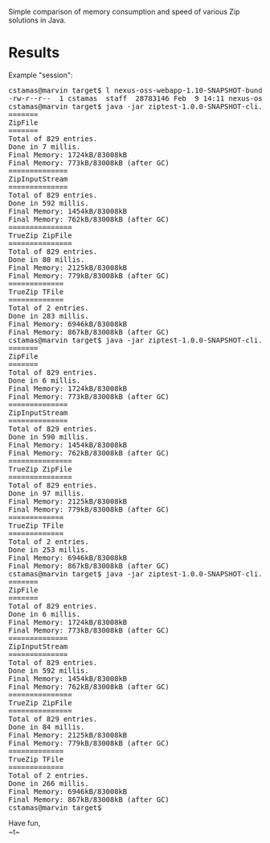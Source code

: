 Simple comparison of memory consumption and speed of various Zip solutions in Java.


Results
=======

Example "session":

<pre>
cstamas@marvin target$ l nexus-oss-webapp-1.10-SNAPSHOT-bundle.zip 
-rw-r--r--  1 cstamas  staff  28783146 Feb  9 14:11 nexus-oss-webapp-1.10-SNAPSHOT-bundle.zip
cstamas@marvin target$ java -jar ziptest-1.0.0-SNAPSHOT-cli.jar all nexus-oss-webapp-1.10-SNAPSHOT-bundle.zip 
=======
ZipFile
=======
Total of 829 entries.
Done in 7 millis.
Final Memory: 1724kB/83008kB
Final Memory: 773kB/83008kB (after GC)
==============
ZipInputStream
==============
Total of 829 entries.
Done in 592 millis.
Final Memory: 1454kB/83008kB
Final Memory: 762kB/83008kB (after GC)
===============
TrueZip ZipFile
===============
Total of 829 entries.
Done in 80 millis.
Final Memory: 2125kB/83008kB
Final Memory: 779kB/83008kB (after GC)
=============
TrueZip TFile
=============
Total of 2 entries.
Done in 283 millis.
Final Memory: 6946kB/83008kB
Final Memory: 867kB/83008kB (after GC)
cstamas@marvin target$ java -jar ziptest-1.0.0-SNAPSHOT-cli.jar all nexus-oss-webapp-1.10-SNAPSHOT-bundle.zip 
=======
ZipFile
=======
Total of 829 entries.
Done in 6 millis.
Final Memory: 1724kB/83008kB
Final Memory: 773kB/83008kB (after GC)
==============
ZipInputStream
==============
Total of 829 entries.
Done in 590 millis.
Final Memory: 1454kB/83008kB
Final Memory: 762kB/83008kB (after GC)
===============
TrueZip ZipFile
===============
Total of 829 entries.
Done in 97 millis.
Final Memory: 2125kB/83008kB
Final Memory: 779kB/83008kB (after GC)
=============
TrueZip TFile
=============
Total of 2 entries.
Done in 253 millis.
Final Memory: 6946kB/83008kB
Final Memory: 867kB/83008kB (after GC)
cstamas@marvin target$ java -jar ziptest-1.0.0-SNAPSHOT-cli.jar all nexus-oss-webapp-1.10-SNAPSHOT-bundle.zip 
=======
ZipFile
=======
Total of 829 entries.
Done in 6 millis.
Final Memory: 1724kB/83008kB
Final Memory: 773kB/83008kB (after GC)
==============
ZipInputStream
==============
Total of 829 entries.
Done in 592 millis.
Final Memory: 1454kB/83008kB
Final Memory: 762kB/83008kB (after GC)
===============
TrueZip ZipFile
===============
Total of 829 entries.
Done in 84 millis.
Final Memory: 2125kB/83008kB
Final Memory: 779kB/83008kB (after GC)
=============
TrueZip TFile
=============
Total of 2 entries.
Done in 266 millis.
Final Memory: 6946kB/83008kB
Final Memory: 867kB/83008kB (after GC)
cstamas@marvin target$ 
</pre>

Have fun,  
~t~
